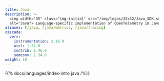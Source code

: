 ```yaml
---
title: Java
description: >-
  <img width="35" class="img-initial" src="/img/logos/32x32/Java_SDK.svg"
  alt="Java"> Language-specific implementation of OpenTelemetry in Java.
aliases: [/java, /java/metrics, /java/tracing]
cascade:
  vers:
    instrumentation: 2.16.0
    otel: 1.51.0
    contrib: 1.46.0
    semconv: 1.34.0
weight: 18
---
```


{{% docs/languages/index-intro java /%}}
